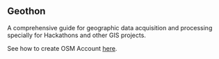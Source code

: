 
## Geothon

A comprehensive guide for geographic data acquisition and processing specially for Hackathons and other GIS projects.

See how to create OSM Account [here](./Signup/osm.md).